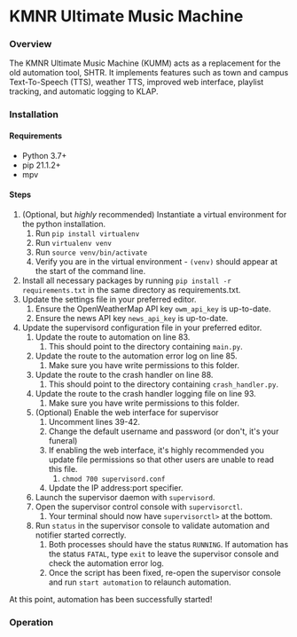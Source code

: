 # KMNR Ultimate Music Machine
### Overview

The KMNR Ultimate Music Machine (KUMM) acts as a replacement for the old automation tool, SHTR. It implements features such as town and campus Text-To-Speech (TTS), weather TTS, improved web interface, playlist tracking, and automatic logging to KLAP.

### Installation
#### Requirements

- Python 3.7+
- pip 21.1.2+
- mpv

#### Steps
1. (Optional, but *highly* recommended) Instantiate a virtual environment for the python installation.
   1. Run ``pip install virtualenv``
   2. Run ``virtualenv venv``
   3. Run ``source venv/bin/activate``
   4. Verify you are in the virtual environment - ``(venv)`` should appear at the start of the command line. 
2. Install all necessary packages by running ``pip install -r requirements.txt`` in the same directory as requirements.txt.
3. Update the settings file in your preferred editor.
   1. Ensure the OpenWeatherMap API key ``owm_api_key`` is up-to-date.
   2. Ensure the news API key ``news_api_key`` is up-to-date.
4. Update the supervisord configuration file in your preferred editor.
   1. Update the route to automation on line 83.
      1. This should point to the directory containing ``main.py``.
   2. Update the route to the automation error log on line 85.  
      1. Make sure you have write permissions to this folder. 
   3. Update the route to the crash handler on line 88.
      1. This should point to the directory containing ``crash_handler.py``.
   4. Update the route to the crash handler logging file on line 93.
      1. Make sure you have write permissions to this folder.
   5. (Optional) Enable the web interface for supervisor
      1. Uncomment lines 39-42.
      2. Change the default username and password (or don't, it's your funeral)
      3. If enabling the web interface, it's highly recommended you update file permissions so that other users are unable to read this file.
         1. ``chmod 700 supervisord.conf``
      4. Update the IP address:port specifier.
   6. Launch the supervisor daemon with ``supervisord``.
   7. Open the supervisor control console with ``supervisorctl``.
      1. Your terminal should now have ``supervisorctl>`` at the bottom.
   8. Run ``status`` in the supervisor console to validate automation and notifier started correctly.
      1. Both processes should have the status ``RUNNING``. If automation has the status ``FATAL``, type ``exit`` to leave the supervisor console and check the automation error log.
      2. Once the script has been fixed, re-open the supervisor console and run ``start automation`` to relaunch automation.

At this point, automation has been successfully started!

### Operation
